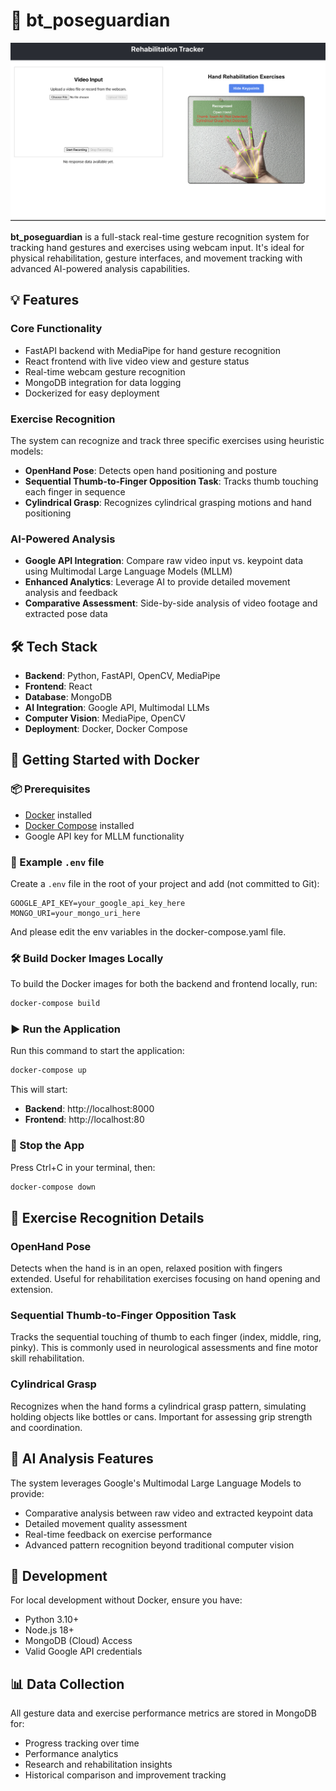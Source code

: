 # 🧠 bt_poseguardian

![Pose Guardian](pictures/pose_guardian.png)

**bt_poseguardian** is a full-stack real-time gesture recognition system for tracking hand gestures and exercises using webcam input. It's ideal for physical rehabilitation, gesture interfaces, and movement tracking with advanced AI-powered analysis capabilities.

## 💡 Features

### Core Functionality
- FastAPI backend with MediaPipe for hand gesture recognition
- React frontend with live video view and gesture status
- Real-time webcam gesture recognition
- MongoDB integration for data logging
- Dockerized for easy deployment

### Exercise Recognition
The system can recognize and track three specific exercises using heuristic models:
- **OpenHand Pose**: Detects open hand positioning and posture
- **Sequential Thumb-to-Finger Opposition Task**: Tracks thumb touching each finger in sequence
- **Cylindrical Grasp**: Recognizes cylindrical grasping motions and hand positioning

### AI-Powered Analysis
- **Google API Integration**: Compare raw video input vs. keypoint data using Multimodal Large Language Models (MLLM)
- **Enhanced Analytics**: Leverage AI to provide detailed movement analysis and feedback
- **Comparative Assessment**: Side-by-side analysis of video footage and extracted pose data

## 🛠 Tech Stack
- **Backend**: Python, FastAPI, OpenCV, MediaPipe
- **Frontend**: React
- **Database**: MongoDB
- **AI Integration**: Google API, Multimodal LLMs
- **Computer Vision**: MediaPipe, OpenCV
- **Deployment**: Docker, Docker Compose

## 🚀 Getting Started with Docker

### 📦 Prerequisites

- [Docker](https://www.docker.com/) installed
- [Docker Compose](https://docs.docker.com/compose/) installed
- Google API key for MLLM functionality

### 📁 Example `.env` file

Create a `.env` file in the root of your project and add (not committed to Git):

```env
GOOGLE_API_KEY=your_google_api_key_here
MONGO_URI=your_mongo_uri_here
```

And please edit the env variables in the docker-compose.yaml file.

### 🛠 Build Docker Images Locally

To build the Docker images for both the backend and frontend locally, run:

```bash
docker-compose build
```

### ▶️ Run the Application  

Run this command to start the application:

```bash  
docker-compose up  
```

This will start:
- **Backend**: http://localhost:8000
- **Frontend**: http://localhost:80

### 🛑 Stop the App
Press Ctrl+C in your terminal, then:

```bash
docker-compose down
```

## 🎯 Exercise Recognition Details

### OpenHand Pose
Detects when the hand is in an open, relaxed position with fingers extended. Useful for rehabilitation exercises focusing on hand opening and extension.

### Sequential Thumb-to-Finger Opposition Task
Tracks the sequential touching of thumb to each finger (index, middle, ring, pinky). This is commonly used in neurological assessments and fine motor skill rehabilitation.

### Cylindrical Grasp
Recognizes when the hand forms a cylindrical grasp pattern, simulating holding objects like bottles or cans. Important for assessing grip strength and coordination.

## 🤖 AI Analysis Features

The system leverages Google's Multimodal Large Language Models to provide:
- Comparative analysis between raw video and extracted keypoint data
- Detailed movement quality assessment
- Real-time feedback on exercise performance
- Advanced pattern recognition beyond traditional computer vision

## 🔧 Development

For local development without Docker, ensure you have:
- Python 3.10+
- Node.js 18+
- MongoDB (Cloud) Access
- Valid Google API credentials

## 📊 Data Collection

All gesture data and exercise performance metrics are stored in MongoDB for:
- Progress tracking over time
- Performance analytics
- Research and rehabilitation insights
- Historical comparison and improvement tracking